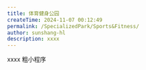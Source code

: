 ```yaml
---
title: 体育健身公园
createTime: 2024-11-07 00:12:49
permalink: /SpecializedPark/Sports&Fitness/
author: sunshang-hl
description: xxxx
---
```


xxxx 粗小程序
